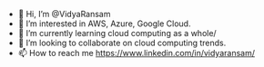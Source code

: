- 👋 Hi, I’m @VidyaRansam
- 👀 I’m interested in AWS, Azure, Google Cloud.
- 🌱 I’m currently learning cloud computing as a whole/
- 💞️ I’m looking to collaborate on cloud computing trends.
- 📫 How to reach me https://www.linkedin.com/in/vidyaransam/

<!---
VidyaRansam/VidyaRansam is a ✨ special ✨ repository because its `README.md` (this file) appears on your GitHub profile.
You can click the Preview link to take a look at your changes.
--->
